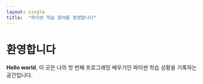 ```yaml
---
layout: single
title:  "파이썬 학습 참여를 환영합니다"
---
```

# 환영합니다
**Hello world**, 이 곳은 나의 첫 번째 프로그래밍 배우기인 파이썬 학습 상황을 기록하는 공간입니다.
